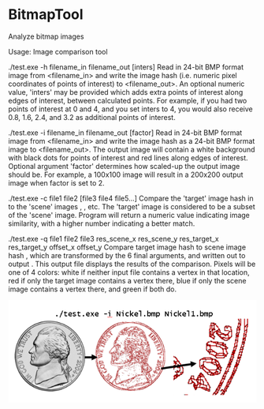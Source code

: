 # BitmapTool

Analyze bitmap images

Usage:
Image comparison tool

./test.exe -h filename_in filename_out [inters]
Read in 24-bit BMP format image from <filename_in> and write the image hash (i.e. numeric pixel coordinates of points of interest) to <filename_out>. An optional numeric value, 'inters' may be provided which adds extra points of interest along edges of interest, between calculated points. For example, if you had two points of interest at 0 and 4, and you set inters to 4, you would also receive 0.8, 1.6, 2.4, and 3.2 as additional points of interest.

./test.exe -i filename_in filename_out [factor]
Read in 24-bit BMP format image from <filename_in> and write the image hash as a 24-bit BMP format image to <filename_out>. The output image will contain a white background with black dots for points of interest and red lines along edges of interest. Optional argument 'factor' determines how scaled-up the output image should be. For example, a 100x100 image will result in a 200x200 output image when factor is set to 2.

./test.exe -c file1 file2 [file3 file4 file5...]
Compare the 'target' image hash in <file1> to the 'scene' images <file2>, <file3>, etc. The 'target' image is considered to be a subset of the 'scene' image. Program will return a numeric value indicating image similarity, with a higher number indicating a better match.

./test.exe -q file1 file2 file3 res_scene_x res_scene_y res_target_x res_target_y offset_x offset_y
Compare target image hash <file1> to scene image hash <file2>, which are transformed by the 6 final arguments, and written out to output <file3>. This output file displays the results of the comparison. Pixels will be one of 4 colors: white if neither input file contains a vertex in that location, red if only the target image contains a vertex there, blue if only the scene image contains a vertex there, and green if both do.

![Demo Image](BitmapToolDemo.png)
